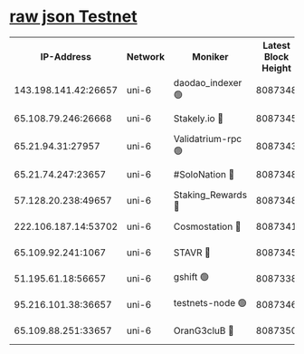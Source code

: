 [raw json Testnet](https://rpc-check.junot.stavr.tech/junot/rpc-junot-result.json)
=


<table><tr><th>IP-Address</th><th>Network</th><th>Moniker</th><th>Latest Block Height</th><th>Earliest Block Height</th><th>Catching Up</th><th>Tx Index</th><th>Voting Power</th><th>Scan Time</th></tr><tr><td>143.198.141.42:26657</td><td>uni-6</td><td>daodao_indexer 🟢</td><td>8087348</td><td>1</td><td>False</td><td>off</td><td>0</td><td>2024-02-18T01:01:36.767429194UTC</td></tr><tr><td>65.108.79.246:26668</td><td>uni-6</td><td>Stakely.io 🔴</td><td>8087345</td><td>1570872</td><td>False</td><td>on</td><td>11</td><td>2024-02-18T01:01:27.053757593UTC</td></tr><tr><td>65.21.94.31:27957</td><td>uni-6</td><td>Validatrium-rpc 🟢</td><td>8087343</td><td>2943363</td><td>False</td><td>on</td><td>0</td><td>2024-02-18T01:01:22.292180875UTC</td></tr><tr><td>65.21.74.247:23657</td><td>uni-6</td><td>#SoloNation 🔴</td><td>8087348</td><td>5208001</td><td>False</td><td>on</td><td>112</td><td>2024-02-18T01:01:35.901576906UTC</td></tr><tr><td>57.128.20.238:49657</td><td>uni-6</td><td>Staking_Rewards 🔴</td><td>8087348</td><td>6514618</td><td>False</td><td>on</td><td>1008</td><td>2024-02-18T01:01:37.012030331UTC</td></tr><tr><td>222.106.187.14:53702</td><td>uni-6</td><td>Cosmostation 🔴</td><td>8087341</td><td>7473037</td><td>False</td><td>on</td><td>109003</td><td>2024-02-18T01:01:19.934804921UTC</td></tr><tr><td>65.109.92.241:1067</td><td>uni-6</td><td>STAVR 🔴</td><td>8087345</td><td>7502372</td><td>False</td><td>on</td><td>6054</td><td>2024-02-18T01:01:26.746831463UTC</td></tr><tr><td>51.195.61.18:56657</td><td>uni-6</td><td>gshift 🟢</td><td>8087338</td><td>7691417</td><td>False</td><td>on</td><td>0</td><td>2024-02-18T01:01:08.748115151UTC</td></tr><tr><td>95.216.101.38:36657</td><td>uni-6</td><td>testnets-node 🟢</td><td>8087346</td><td>8055961</td><td>False</td><td>on</td><td>0</td><td>2024-02-18T01:01:29.439025374UTC</td></tr><tr><td>65.109.88.251:33657</td><td>uni-6</td><td>OranG3cluB 🔴</td><td>8087350</td><td>8055961</td><td>False</td><td>on</td><td>11</td><td>2024-02-18T01:01:41.470022660UTC</td></tr></table>